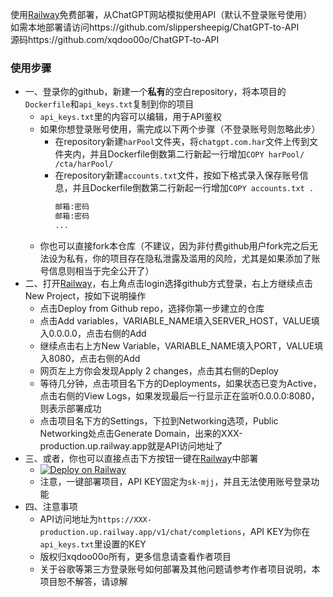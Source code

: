 使用[Railway](https://railway.app)免费部署，从ChatGPT网站模拟使用API（默认不登录账号使用）  
如需本地部署请访问https://github.com/slippersheepig/ChatGPT-to-API  
源码https://github.com/xqdoo00o/ChatGPT-to-API  
### 使用步骤
- 一、登录你的github，新建一个**私有**的空白repository，将本项目的`Dockerfile`和`api_keys.txt`复制到你的项目
  + `api_keys.txt`里的内容可以编辑，用于API鉴权
  + 如果你想登录账号使用，需完成以下两个步骤（不登录账号则忽略此步）
    + 在repository新建`harPool`文件夹，将`chatgpt.com.har`文件上传到文件夹内，并且Dockerfile倒数第二行新起一行增加`COPY harPool/ /cta/harPool/`
    + 在repository新建`accounts.txt`文件，按如下格式录入保存账号信息，并且Dockerfile倒数第二行新起一行增加`COPY accounts.txt .`
      ```bash
      邮箱:密码
      邮箱:密码
      ...
      ```
  + 你也可以直接fork本仓库（不建议，因为非付费github用户fork完之后无法设为私有，你的项目存在隐私泄露及滥用的风险，尤其是如果添加了账号信息则相当于完全公开了）
- 二、打开[Railway](https://railway.app)，右上角点击login选择github方式登录，右上方继续点击New Project，按如下说明操作
  + 点击Deploy from Github repo，选择你第一步建立的仓库
  + 点击Add variables，VARIABLE_NAME填入SERVER_HOST，VALUE填入0.0.0.0，点击右侧的Add
  + 继续点击右上方New Variable，VARIABLE_NAME填入PORT，VALUE填入8080，点击右侧的Add
  + 网页左上方你会发现Apply 2 changes，点击其右侧的Deploy
  + 等待几分钟，点击项目名下方的Deployments，如果状态已变为Active，点击右侧的View Logs，如果发现最后一行显示正在监听0.0.0.0:8080，则表示部署成功
  + 点击项目名下方的Settings，下拉到Networking选项，Public Networking处点击Generate Domain，出来的XXX-production.up.railway.app就是API访问地址了
- 三、或者，你也可以直接点击下方按钮一键在[Railway](https://railway.app)中部署
  + [![Deploy on Railway](https://railway.app/button.svg)](https://railway.app/template/Yxd_qk?referralCode=5JJc9I)
  + 注意，一键部署项目，API KEY固定为`sk-mjj`，并且无法使用账号登录功能
- 四、注意事项
  + API访问地址为`https://XXX-production.up.railway.app/v1/chat/completions`，API KEY为你在`api_keys.txt`里设置的KEY
  + 版权归xqdoo00o所有，更多信息请查看作者项目
  + 关于谷歌等第三方登录账号如何部署及其他问题请参考作者项目说明，本项目恕不解答，请谅解
